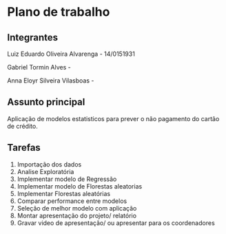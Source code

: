 
# Plano de trabalho

## Integrantes

Luiz Eduardo Oliveira Alvarenga - 14/0151931

Gabriel Tormin Alves -

Anna Eloyr Silveira Vilasboas -

## Assunto principal

Aplicação de modelos estatisticos para prever o não pagamento do cartão de crédito.

## Tarefas

1. Importação dos dados
2. Analise Exploratória
3. Implementar modelo de Regressão
4. Implementar modelo de Florestas aleatorias
5. Implementar Florestas aleatórias
6. Comparar performance entre modelos
7. Seleção de melhor modelo com aplicação
8. Montar apresentação do projeto/ relatório
9. Gravar video de apresentação/ ou apresentar para os coordenadores

